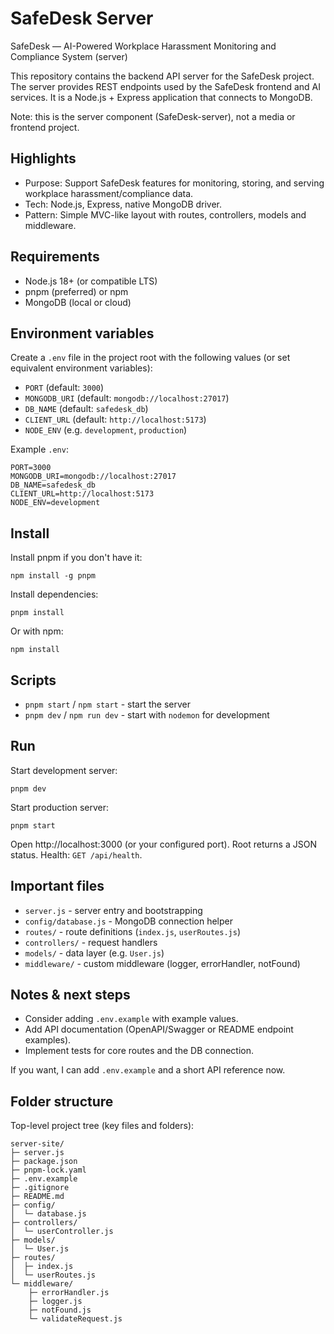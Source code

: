 
# SafeDesk Server

SafeDesk — AI-Powered Workplace Harassment Monitoring and Compliance System (server)

This repository contains the backend API server for the SafeDesk project. The server provides REST endpoints used by the SafeDesk frontend and AI services. It is a Node.js + Express application that connects to MongoDB.

Note: this is the server component (SafeDesk-server), not a media or frontend project.

## Highlights

- Purpose: Support SafeDesk features for monitoring, storing, and serving workplace harassment/compliance data.
- Tech: Node.js, Express, native MongoDB driver.
- Pattern: Simple MVC-like layout with routes, controllers, models and middleware.

## Requirements

- Node.js 18+ (or compatible LTS)
- pnpm (preferred) or npm
- MongoDB (local or cloud)

## Environment variables

Create a `.env` file in the project root with the following values (or set equivalent environment variables):

- `PORT` (default: `3000`)
- `MONGODB_URI` (default: `mongodb://localhost:27017`)
- `DB_NAME` (default: `safedesk_db`)
- `CLIENT_URL` (default: `http://localhost:5173`)
- `NODE_ENV` (e.g. `development`, `production`)

Example `.env`:

```
PORT=3000
MONGODB_URI=mongodb://localhost:27017
DB_NAME=safedesk_db
CLIENT_URL=http://localhost:5173
NODE_ENV=development
```

## Install

Install pnpm if you don't have it:

```
npm install -g pnpm
```

Install dependencies:

```
pnpm install
```

Or with npm:

```
npm install
```

## Scripts

- `pnpm start` / `npm start` - start the server
- `pnpm dev` / `npm run dev` - start with `nodemon` for development

## Run

Start development server:

```
pnpm dev
```

Start production server:

```
pnpm start
```

Open http://localhost:3000 (or your configured port). Root returns a JSON status. Health: `GET /api/health`.

## Important files

- `server.js` - server entry and bootstrapping
- `config/database.js` - MongoDB connection helper
- `routes/` - route definitions (`index.js`, `userRoutes.js`)
- `controllers/` - request handlers
- `models/` - data layer (e.g. `User.js`)
- `middleware/` - custom middleware (logger, errorHandler, notFound)

## Notes & next steps

- Consider adding `.env.example` with example values.
- Add API documentation (OpenAPI/Swagger or README endpoint examples).
- Implement tests for core routes and the DB connection.

If you want, I can add `.env.example` and a short API reference now.

## Folder structure

Top-level project tree (key files and folders):

```
server-site/
├─ server.js
├─ package.json
├─ pnpm-lock.yaml
├─ .env.example
├─ .gitignore
├─ README.md
├─ config/
│  └─ database.js
├─ controllers/
│  └─ userController.js
├─ models/
│  └─ User.js
├─ routes/
│  ├─ index.js
│  └─ userRoutes.js
└─ middleware/
	├─ errorHandler.js
	├─ logger.js
	├─ notFound.js
	└─ validateRequest.js
```

